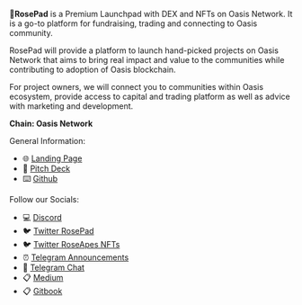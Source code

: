 
🌹**RosePad** is a Premium Launchpad with DEX and NFTs on Oasis Network. It is a go-to platform for fundraising, trading and connecting to Oasis community. 

RosePad will provide a platform to launch hand-picked projects on Oasis Network that aims to bring real impact and value to the communities while contributing to adoption of Oasis blockchain. 

For project owners, we will connect you to communities within Oasis ecosystem, provide access to capital and trading platform as well as advice with marketing and development.

**Chain: Oasis Network**

General Information:
- 🌐 [Landing Page](https://rosepad.io/)
- 🎯 [Pitch Deck](https://docsend.com/view/s/44ibw8987nkge9rx)
- ⌨️ [Github](https://github.com/rosepad-tech)
 
Follow our Socials:
- 💻 [Discord](https://discord.gg/rosepad)
- 🐦 [Twitter RosePad](https://twitter.com/RosePadMedia)
- 🐦 [Twitter RoseApes NFTs](https://twitter.com/rose_apes)
- ⏰ [Telegram Announcements](http://t.me/RosePadAnn)
- 💎 [Telegram Chat](http://t.me/RosePadMedia)
- 📋 [Medium](https://rosepad.medium.com/)
- 📋 [Gitbook](https://rosepad.gitbook.io/)
